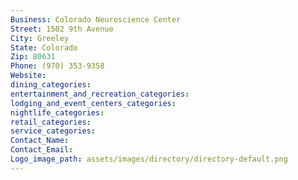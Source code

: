 ```yaml
---
Business: Colorado Neuroscience Center
Street: 1502 9th Avenue
City: Greeley
State: Colorado
Zip: 80631
Phone: (970) 353-9358
Website: 
dining_categories: 
entertainment_and_recreation_categories: 
lodging_and_event_centers_categories: 
nightlife_categories: 
retail_categories: 
service_categories: 
Contact_Name: 
Contact_Email: 
Logo_image_path: assets/images/directory/directory-default.png
---
```


